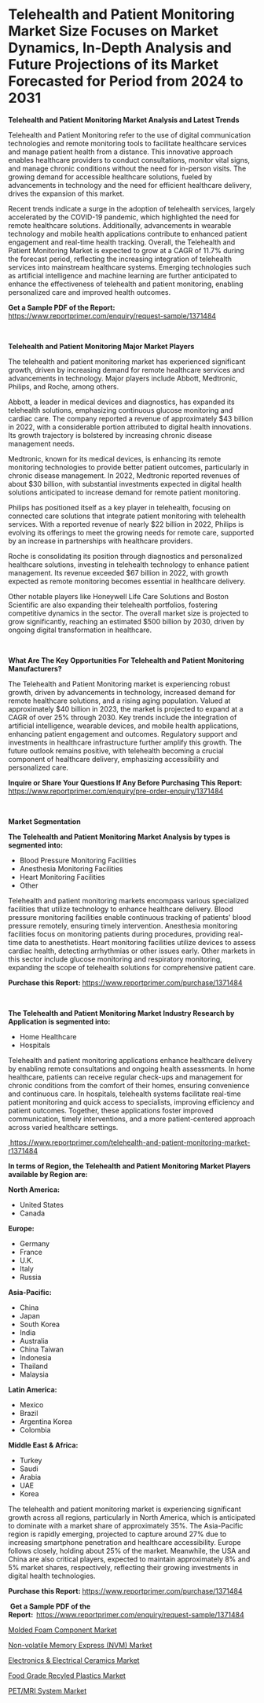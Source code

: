 <p><h1>Telehealth and Patient Monitoring Market Size Focuses on Market Dynamics, In-Depth Analysis and Future Projections of its Market Forecasted for Period from 2024 to 2031</h1></p><p><strong>Telehealth and Patient Monitoring Market Analysis and Latest Trends</strong></p>
<p><p>Telehealth and Patient Monitoring refer to the use of digital communication technologies and remote monitoring tools to facilitate healthcare services and manage patient health from a distance. This innovative approach enables healthcare providers to conduct consultations, monitor vital signs, and manage chronic conditions without the need for in-person visits. The growing demand for accessible healthcare solutions, fueled by advancements in technology and the need for efficient healthcare delivery, drives the expansion of this market.</p><p>Recent trends indicate a surge in the adoption of telehealth services, largely accelerated by the COVID-19 pandemic, which highlighted the need for remote healthcare solutions. Additionally, advancements in wearable technology and mobile health applications contribute to enhanced patient engagement and real-time health tracking. Overall, the Telehealth and Patient Monitoring Market is expected to grow at a CAGR of 11.7% during the forecast period, reflecting the increasing integration of telehealth services into mainstream healthcare systems. Emerging technologies such as artificial intelligence and machine learning are further anticipated to enhance the effectiveness of telehealth and patient monitoring, enabling personalized care and improved health outcomes.</p></p>
<p><strong>Get a Sample PDF of the Report:&nbsp;</strong> <a href="https://www.reportprimer.com/enquiry/request-sample/1371484">https://www.reportprimer.com/enquiry/request-sample/1371484</a></p>
<p>&nbsp;</p>
<p><strong>Telehealth and Patient Monitoring Major Market Players</strong></p>
<p><p>The telehealth and patient monitoring market has experienced significant growth, driven by increasing demand for remote healthcare services and advancements in technology. Major players include Abbott, Medtronic, Philips, and Roche, among others.</p><p>Abbott, a leader in medical devices and diagnostics, has expanded its telehealth solutions, emphasizing continuous glucose monitoring and cardiac care. The company reported a revenue of approximately $43 billion in 2022, with a considerable portion attributed to digital health innovations. Its growth trajectory is bolstered by increasing chronic disease management needs.</p><p>Medtronic, known for its medical devices, is enhancing its remote monitoring technologies to provide better patient outcomes, particularly in chronic disease management. In 2022, Medtronic reported revenues of about $30 billion, with substantial investments expected in digital health solutions anticipated to increase demand for remote patient monitoring.</p><p>Philips has positioned itself as a key player in telehealth, focusing on connected care solutions that integrate patient monitoring with telehealth services. With a reported revenue of nearly $22 billion in 2022, Philips is evolving its offerings to meet the growing needs for remote care, supported by an increase in partnerships with healthcare providers.</p><p>Roche is consolidating its position through diagnostics and personalized healthcare solutions, investing in telehealth technology to enhance patient management. Its revenue exceeded $67 billion in 2022, with growth expected as remote monitoring becomes essential in healthcare delivery.</p><p>Other notable players like Honeywell Life Care Solutions and Boston Scientific are also expanding their telehealth portfolios, fostering competitive dynamics in the sector. The overall market size is projected to grow significantly, reaching an estimated $500 billion by 2030, driven by ongoing digital transformation in healthcare.</p></p>
<p>&nbsp;</p>
<p><strong>What Are The Key Opportunities For Telehealth and Patient Monitoring Manufacturers?</strong></p>
<p><p>The Telehealth and Patient Monitoring market is experiencing robust growth, driven by advancements in technology, increased demand for remote healthcare solutions, and a rising aging population. Valued at approximately $40 billion in 2023, the market is projected to expand at a CAGR of over 25% through 2030. Key trends include the integration of artificial intelligence, wearable devices, and mobile health applications, enhancing patient engagement and outcomes. Regulatory support and investments in healthcare infrastructure further amplify this growth. The future outlook remains positive, with telehealth becoming a crucial component of healthcare delivery, emphasizing accessibility and personalized care.</p></p>
<p><strong>Inquire or Share Your Questions If Any Before Purchasing This Report:</strong> <a href="https://www.reportprimer.com/enquiry/pre-order-enquiry/1371484">https://www.reportprimer.com/enquiry/pre-order-enquiry/1371484</a></p>
<p>&nbsp;</p>
<p><strong>Market Segmentation</strong></p>
<p><strong>The Telehealth and Patient Monitoring Market Analysis by types is segmented into:</strong></p>
<p><ul><li>Blood Pressure Monitoring Facilities</li><li>Anesthesia Monitoring Facilities</li><li>Heart Monitoring Facilities</li><li>Other</li></ul></p>
<p><p>Telehealth and patient monitoring markets encompass various specialized facilities that utilize technology to enhance healthcare delivery. Blood pressure monitoring facilities enable continuous tracking of patients' blood pressure remotely, ensuring timely intervention. Anesthesia monitoring facilities focus on monitoring patients during procedures, providing real-time data to anesthetists. Heart monitoring facilities utilize devices to assess cardiac health, detecting arrhythmias or other issues early. Other markets in this sector include glucose monitoring and respiratory monitoring, expanding the scope of telehealth solutions for comprehensive patient care.</p></p>
<p><strong>Purchase this Report:&nbsp;</strong><a href="https://www.reportprimer.com/purchase/1371484">https://www.reportprimer.com/purchase/1371484</a></p>
<p>&nbsp;</p>
<p><strong>The Telehealth and Patient Monitoring Market Industry Research by Application is segmented into:</strong></p>
<p><ul><li>Home Healthcare</li><li>Hospitals</li></ul></p>
<p><p>Telehealth and patient monitoring applications enhance healthcare delivery by enabling remote consultations and ongoing health assessments. In home healthcare, patients can receive regular check-ups and management for chronic conditions from the comfort of their homes, ensuring convenience and continuous care. In hospitals, telehealth systems facilitate real-time patient monitoring and quick access to specialists, improving efficiency and patient outcomes. Together, these applications foster improved communication, timely interventions, and a more patient-centered approach across varied healthcare settings.</p></p>
<p><a href="https://www.reportprimer.com/telehealth-and-patient-monitoring-market-r1371484">&nbsp;https://www.reportprimer.com/telehealth-and-patient-monitoring-market-r1371484</a></p>
<p><strong>In terms of Region, the Telehealth and Patient Monitoring Market Players available by Region are:</strong></p>
<p>
    <p> <strong> North America: </strong>
        <ul>
            <li>United States</li>
            <li>Canada</li>
        </ul>
        </p> 
    <p> <strong> Europe: </strong>
        <ul>
            <li>Germany</li>
            <li>France</li>
            <li>U.K.</li>
            <li>Italy</li>
            <li>Russia</li>
        </ul>
        </p> 
    <p> <strong> Asia-Pacific: </strong>
        <ul>
            <li>China</li>
            <li>Japan</li>
            <li>South Korea</li>
            <li>India</li>
            <li>Australia</li>
            <li>China Taiwan</li>
            <li>Indonesia</li>
            <li>Thailand</li>
            <li>Malaysia</li>
        </ul>
        </p> 
    <p> <strong> Latin America: </strong>
        <ul>
            <li>Mexico</li>
            <li>Brazil</li>
            <li>Argentina Korea</li>
            <li>Colombia</li>
        </ul>
        </p> 
    <p> <strong> Middle East & Africa: </strong>
        <ul>
            <li>Turkey</li>
            <li>Saudi</li>
            <li>Arabia</li>
            <li>UAE</li>
            <li>Korea</li>
        </ul>
    </p>
    </p>
<p><p>The telehealth and patient monitoring market is experiencing significant growth across all regions, particularly in North America, which is anticipated to dominate with a market share of approximately 35%. The Asia-Pacific region is rapidly emerging, projected to capture around 27% due to increasing smartphone penetration and healthcare accessibility. Europe follows closely, holding about 25% of the market. Meanwhile, the USA and China are also critical players, expected to maintain approximately 8% and 5% market shares, respectively, reflecting their growing investments in digital health technologies.</p></p>
<p><strong>Purchase this Report: </strong><a href="https://www.reportprimer.com/purchase/1371484">https://www.reportprimer.com/purchase/1371484</a></p>
<p>&nbsp;<strong>Get a Sample PDF of the Report:&nbsp;&nbsp;</strong><a href="https://www.reportprimer.com/enquiry/request-sample/1371484">https://www.reportprimer.com/enquiry/request-sample/1371484</a></p>
<p><strong></strong></p>
<p><p><a href="https://issuu.com/reportprime-2/docs/molded-foam-component-market-size-2_565e1d758cd3aa">Molded Foam Component Market</a></p><p><a href="https://github.com/CliffMedina6/Market-Research-Report-List-6/blob/main/non-volatile-memory-express-nvm-market.md">Non-volatile Memory Express (NVM) Market</a></p><p><a href="https://medium.com/@uyjtuy6/the-role-of-electronics-electrical-ceramics-market-applications-consumer-electronics-home-4cb43ee2cbb2">Electronics & Electrical Ceramics Market</a></p><p><a href="https://issuu.com/reportprime-2/docs/food-grade-recyled-plastics-market-_fd616049df3fd9">Food Grade Recyled Plastics Market</a></p><p><a href="https://medium.com/@uyjtuy6/pet-mri-system-market-share-market-analysis-growth-trends-forecasts-for-period-from-2024-1352e7a31760">PET/MRI System Market</a></p></p>